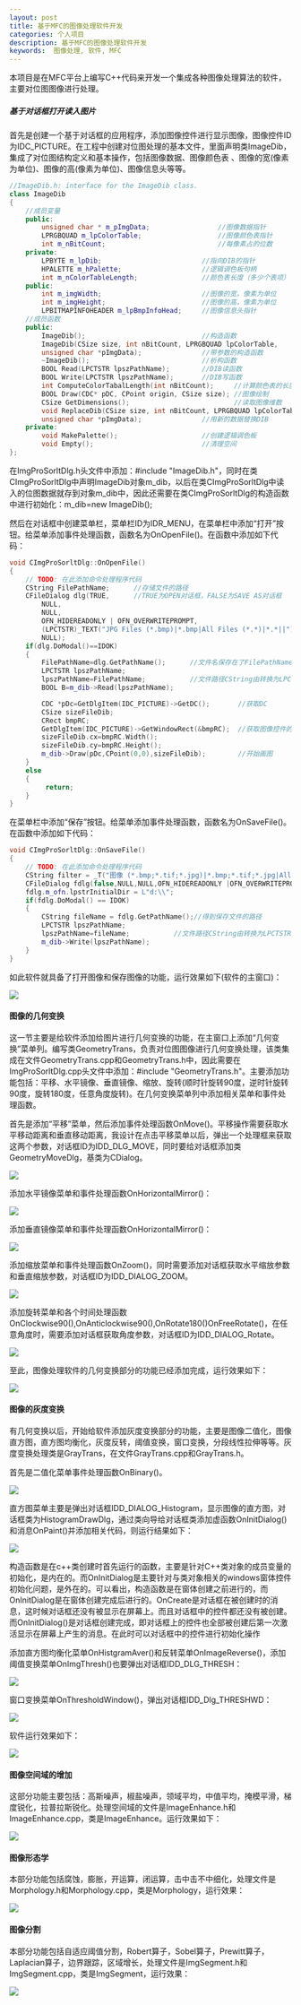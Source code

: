 ```yaml
---
layout: post
title: 基于MFC的图像处理软件开发
categories: 个人项目
description: 基于MFC的图像处理软件开发
keywords:  图像处理, 软件, MFC
---
```


本项目是在MFC平台上编写C++代码来开发一个集成各种图像处理算法的软件，主要对位图图像进行处理。



##### 基于对话框打开读入图片

首先是创建一个基于对话框的应用程序，添加图像控件进行显示图像，图像控件ID为IDC_PICTURE。在工程中创建对位图处理的基本文件，里面声明类ImageDib，集成了对位图结构定义和基本操作，包括图像数据、图像颜色表	、图像的宽(像素为单位)、图像的高(像素为单位)、图像信息头等等。

```cpp
//ImageDib.h: interface for the ImageDib class.
class ImageDib  
{
	//成员变量
	public:	
		unsigned char * m_pImgData; 				//图像数据指针
		LPRGBQUAD m_lpColorTable; 				    //图像颜色表指针
		int m_nBitCount;						    //每像素占的位数
	private:
		LPBYTE m_lpDib;						    //指向DIB的指针
		HPALETTE m_hPalette;					//逻辑调色板句柄
		int m_nColorTableLength; 			    //颜色表长度（多少个表项）
	public:
		int m_imgWidth;							//图像的宽，像素为单位
		int m_imgHeight; 						//图像的高，像素为单位
		LPBITMAPINFOHEADER m_lpBmpInfoHead; 	//图像信息头指针
	//成员函数
	public:
		ImageDib();							    //构造函数
		ImageDib(CSize size, int nBitCount, LPRGBQUAD lpColorTable, 
		unsigned char *pImgData);               //带参数的构造函数
		~ImageDib();						    //析构函数
		BOOL Read(LPCTSTR lpszPathName); 		//DIB读函数
		BOOL Write(LPCTSTR lpszPathName);       //DIB写函数
		int ComputeColorTabalLength(int nBitCount);	    //计算颜色表的长度
		BOOL Draw(CDC* pDC, CPoint origin, CSize size); //图像绘制
		CSize GetDimensions();					        //读取图像维数
		void ReplaceDib(CSize size, int nBitCount, LPRGBQUAD lpColorTable,
		unsigned char *pImgData);              	//用新的数据替换DIB
	private:
		void MakePalette();						//创建逻辑调色板
		void Empty();                         	//清理空间
};
```

在ImgProSorltDlg.h头文件中添加：#include "ImageDib.h"，同时在类CImgProSorltDlg中声明ImageDib对象m_dib，以后在类CImgProSorltDlg中读入的位图数据就存到对象m_dib中，因此还需要在类CImgProSorltDlg的构造函数中进行初始化：m_dib=new ImageDib();

然后在对话框中创建菜单栏，菜单栏ID为IDR_MENU，在菜单栏中添加“打开”按钮。给菜单添加事件处理函数，函数名为OnOpenFile()。在函数中添加如下代码：

```cpp
void CImgProSorltDlg::OnOpenFile()
{
	// TODO: 在此添加命令处理程序代码
	CString FilePathName;      //存储文件的路径
    CFileDialog dlg(TRUE,      //TRUE为OPEN对话框，FALSE为SAVE AS对话框
        NULL, 
        NULL,
        OFN_HIDEREADONLY | OFN_OVERWRITEPROMPT,
        (LPCTSTR)_TEXT("JPG Files (*.bmp)|*.bmp|All Files (*.*)|*.*||"),
        NULL);
    if(dlg.DoModal()==IDOK)
    {
        FilePathName=dlg.GetPathName();      //文件名保存在了FilePathName里
		LPCTSTR lpszPathName;
		lpszPathName=FilePathName;           //文件路径CString由转换为LPCTSTR
		BOOL B=m_dib->Read(lpszPathName);

		CDC *pDc=GetDlgItem(IDC_PICTURE)->GetDC();       //获取DC
		CSize sizeFileDib;
		CRect bmpRC;
		GetDlgItem(IDC_PICTURE)->GetWindowRect(&bmpRC);  //获取图像控件的高度和宽度
		sizeFileDib.cx=bmpRC.Width();
		sizeFileDib.cy=bmpRC.Height();
		m_dib->Draw(pDc,CPoint(0,0),sizeFileDib);        //开始画图
    }
    else
    {
         return;
    }
}
```

在菜单栏中添加“保存”按钮。给菜单添加事件处理函数，函数名为OnSaveFile()。在函数中添加如下代码：

```cpp
void CImgProSorltDlg::OnSaveFile()
{
	// TODO: 在此添加命令处理程序代码
	CString filter = _T("图像 (*.bmp;*.tif;*.jpg)|*.bmp;*.tif;*.jpg|All Files (*.*)|*.*||");
	CFileDialog fdlg(false,NULL,NULL,OFN_HIDEREADONLY |OFN_OVERWRITEPROMPT,filter);           //文件对话框
	fdlg.m_ofn.lpstrInitialDir = L"d:\\";                                                     //设置初始目录文件
	if(fdlg.DoModal() == IDOK)
	{
		CString fileName = fdlg.GetPathName();//得到保存文件的路径
		LPCTSTR lpszPathName;
		lpszPathName=fileName;           //文件路径CString由转换为LPCTSTR
		m_dib->Write(lpszPathName);
	}
}
```

如此软件就具备了打开图像和保存图像的功能，运行效果如下(软件的主窗口)：

![](/images/posts/Projection/1.png)



#### 图像的几何变换

这一节主要是给软件添加给图片进行几何变换的功能，在主窗口上添加“几何变换”菜单列。编写类GeometryTrans，负责对位图图像进行几何变换处理，该类集成在文件GeometryTrans.cpp和GeometryTrans.h中，因此需要在ImgProSorltDlg.cpp头文件中添加：#include "GeometryTrans.h"。主要添加功能包括：平移、水平镜像、垂直镜像、缩放、旋转(顺时针旋转90度，逆时针旋转90度，旋转180度，任意角度旋转)。在几何变换菜单列中添加相关菜单和事件处理函数。

首先是添加“平移”菜单，然后添加事件处理函数OnMove()。平移操作需要获取水平移动距离和垂直移动距离，我设计在点击平移菜单以后，弹出一个处理框来获取这两个参数，对话框ID为IDD_DLG_MOVE，同时要给对话框添加类GeometryMoveDlg，基类为CDialog。

![](/images/posts/Projection/2.png)

添加水平镜像菜单和事件处理函数OnHorizontalMirror()：

![](/images/posts/Projection/3.png)

添加垂直镜像菜单和事件处理函数OnHorizontalMirror()：

![](/images/posts/Projection/4.png)

添加缩放菜单和事件处理函数OnZoom()，同时需要添加对话框获取水平缩放参数和垂直缩放参数，对话框ID为IDD_DIALOG_ZOOM。

![](/images/posts/Projection/5.png)

添加旋转菜单和各个时间处理函数OnClockwise90(),OnAnticlockwise90(),OnRotate180()OnFreeRotate()，在任意角度时，需要添加对话框获取角度参数，对话框ID为IDD_DIALOG_Rotate。

![](/images/posts/Projection/6.png)

至此，图像处理软件的几何变换部分的功能已经添加完成，运行效果如下：

![](/images/posts/Projection/7.png)


#### 图像的灰度变换
有几何变换以后，开始给软件添加灰度变换部分的功能，主要是图像二值化，图像直方图，直方图均衡化，灰度反转，阈值变换，窗口变换，分段线性拉伸等等。灰度变换处理类是GrayTrans，在文件GrayTrans.cpp和GrayTrans.h。

首先是二值化菜单事件处理函数OnBinary()。

![](/images/posts/Projection/8.png)

直方图菜单主要是弹出对话框IDD_DIALOG_Histogram，显示图像的直方图，对话框类为HistogramDrawDlg，通过类向导给对话框类添加虚函数OnInitDialog()和消息OnPaint()并添加相关代码，则运行结果如下：

![](/images/posts/Projection/13.png)

构造函数是在c++类创建时首先运行的函数，主要是针对C++类对象的成员变量的初始化，是内在的。而OnInitDialog是主要针对与类对象相关的windows窗体控件初始化问题，是外在的。可以看出，构造函数是在窗体创建之前进行的，而OnInitDialog是在窗体创建完成后进行的。OnCreate是对话框在被创建时的消息，这时候对话框还没有被显示在屏幕上。而且对话框中的控件都还没有被创建。而OnInitDialog()是对话框创建完成，即对话框上的控件也全部被创建后第一次激活显示在屏幕上产生的消息。在此时可以对话框中的控件进行初始化操作

添加直方图均衡化菜单OnHistgramAver()和反转菜单OnImageReverse()，添加阈值变换菜单OnImgThresh()也要弹出对话框IDD_DLG_THRESH：

![](/images/posts/Projection/14.png)

窗口变换菜单OnThresholdWindow()，弹出对话框IDD_Dlg_THRESHWD：

![](/images/posts/Projection/15.png)

软件运行效果如下：

![](/images/posts/Projection/16.png)


#### 图像空间域的增加

这部分功能主要包括：高斯噪声，椒盐噪声，领域平均，中值平均，掩模平滑，梯度锐化，拉普拉斯锐化。处理空间域的文件是ImageEnhance.h和ImageEnhance.cpp，类是ImageEnhance。运行效果如下：

![](/images/posts/Projection/17.png)


#### 图像形态学

本部分功能包括腐蚀，膨胀，开运算，闭运算，击中击不中细化，处理文件是Morphology.h和Morphology.cpp，类是Morphology，运行效果：

![](/images/posts/Projection/18.png)


#### 图像分割

本部分功能包括自适应阈值分割，Robert算子，Sobel算子，Prewitt算子，Laplacian算子，边界跟踪，区域增长，处理文件是ImgSegment.h和ImgSegment.cpp，类是ImgSegment，运行效果：

![](/images/posts/Projection/19.png)

